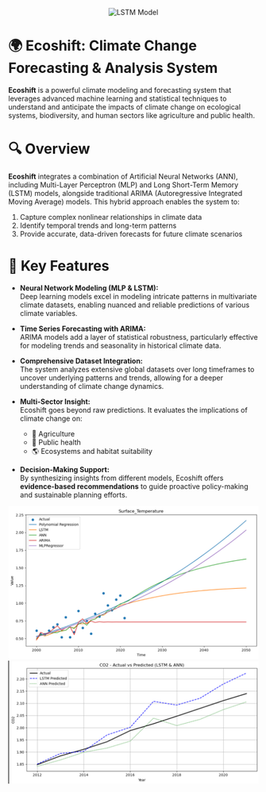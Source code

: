 <p align="center">
  <img src="https://i.pinimg.com/736x/31/e1/d4/31e1d4ecc615d02c3206ffe57a8bde4b.jp" alt="LSTM Model" width="500"/>
</p>

# 🌍 Ecoshift: Climate Change Forecasting & Analysis System
**Ecoshift** is a powerful climate modeling and forecasting system that leverages advanced machine learning and statistical techniques to understand and anticipate the impacts of climate change on ecological systems, biodiversity, and human sectors like agriculture and public health.

# 🔍 Overview
**Ecoshift** integrates a combination of Artificial Neural Networks (ANN), including Multi-Layer Perceptron (MLP) and Long Short-Term Memory (LSTM) models, alongside traditional ARIMA (Autoregressive Integrated Moving Average) models. This hybrid approach enables the system to:

1. Capture complex nonlinear relationships in climate data
2. Identify temporal trends and long-term patterns
3. Provide accurate, data-driven forecasts for future climate scenarios


# 🌿 Key Features

- **Neural Network Modeling (MLP & LSTM):**  
  Deep learning models excel in modeling intricate patterns in multivariate climate datasets, enabling nuanced and reliable predictions of various climate variables.

- **Time Series Forecasting with ARIMA:**  
  ARIMA models add a layer of statistical robustness, particularly effective for modeling trends and seasonality in historical climate data.

- **Comprehensive Dataset Integration:**  
  The system analyzes extensive global datasets over long timeframes to uncover underlying patterns and trends, allowing for a deeper understanding of climate change dynamics.

- **Multi-Sector Insight:**  
  Ecoshift goes beyond raw predictions. It evaluates the implications of climate change on:  
  - 🌾 Agriculture  
  - 🏥 Public health  
  - 🌎 Ecosystems and habitat suitability

- **Decision-Making Support:**  
  By synthesizing insights from different models, Ecoshift offers **evidence-based recommendations** to guide proactive policy-making and sustainable planning efforts.


![Model Result](https://github.com/Sumana1910/EcoShift/blob/main/Screenshot%202025-05-14%20035848.png)
![Model Result](https://github.com/Sumana1910/EcoShift/blob/main/Screenshot%202025-05-14%20035745.png)

  
